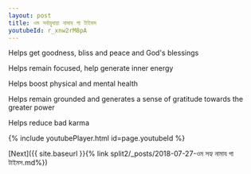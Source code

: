 ```yaml
---
layout: post
title: ওম সর্বায়ুধায়া নামায গা টাইমস
youtubeId: r_xnw2rM8pA
---
```

 
 
Helps get goodness, bliss and peace and God's blessings
 
Helps remain focused, help generate inner energy 
 
Helps boost physical and mental health 
 
Helps remain grounded and generates a sense of gratitude towards the greater power 
 
Helps reduce bad karma
 
 
 
 


{% include youtubePlayer.html id=page.youtubeId %}
 
[Next]({{ site.baseurl }}{% link  split2/_posts/2018-07-27-ওম সহ্য নামায গা টাইমস.md%})
 
